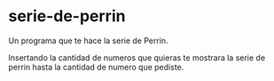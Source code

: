 # serie-de-perrin
Un programa que te hace la serie de Perrin.


Insertando la cantidad de numeros que quieras te mostrara la serie de perrin hasta la cantidad de numero que pediste.
